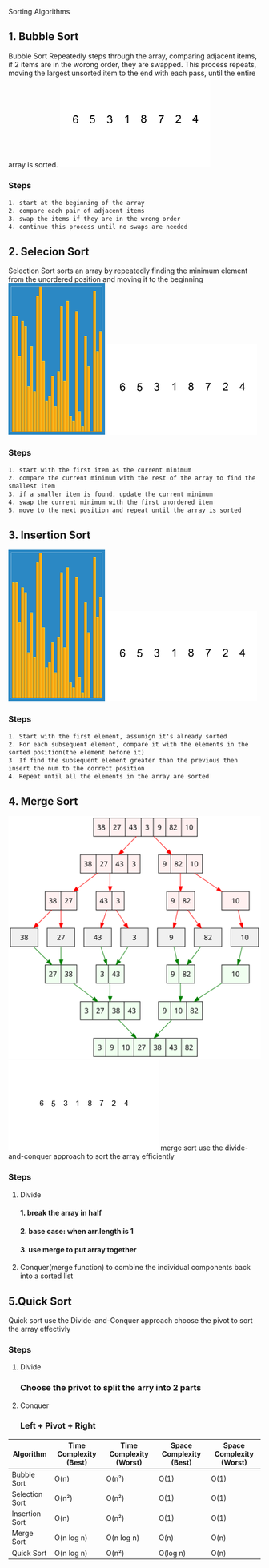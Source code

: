 Sorting Algorithms
## 1. Bubble Sort
Bubble Sort Repeatedly steps through the array, comparing adjacent items, if 2 items are in the worong order, they are swapped. This process repeats, moving the largest unsorted item to the end with each pass, until the entire array is sorted.
![Description of GIF](./image/bubbleSort.gif)
### Steps
    1. start at the beginning of the array
    2. compare each pair of adjacent items
    3. swap the items if they are in the wrong order
    4. continue this process until no swaps are needed

## 2. Selecion Sort
Selection Sort sorts an array by repeatedly finding the minimum element from the unordered position and moving it to the beginning
![alt text](./image/insertionSort.gif)
![alt text](./image/insertionSort2.gif)
### Steps
    1. start with the first item as the current minimum
    2. compare the current minimum with the rest of the array to find the smallest item
    3. if a smaller item is found, update the current minimum
    4. swap the current minimum with the first unordered item
    5. move to the next position and repeat until the array is sorted

## 3. Insertion Sort
![alt text](./image/insertionSort.gif)
![alt text](./image/insertionSort2.gif)
### Steps
    1. Start with the first element, assumign it's already sorted
    2. For each subsequent element, compare it with the elements in the sorted position(the element before it)
    3  If find the subsequent element greater than the previous then insert the num to the correct position
    4. Repeat until all the elements in the array are sorted

## 4. Merge Sort
![alt text](./image/mergeSort.svg)
![alt text](./image/mergeSort.gif)
merge sort use the divide-and-conquer approach to sort the array efficiently
### Steps
1. Divide
    #### 1. break the array in half
    #### 2. base case: when arr.length is 1
    #### 3. use merge to put array together
2. Conquer(merge function) to combine the individual components back into a  sorted list

## 5.Quick Sort
Quick sort use the Divide-and-Conquer approach choose the pivot to sort the array effectivly
### Steps
1. Divide
    ### Choose the privot to split the arry into 2 parts
2. Conquer
   ### Left + Pivot + Right

| Algorithm       | Time Complexity (Best) | Time Complexity (Worst) | Space Complexity (Best) | Space Complexity (Worst) |
|-----------------|------------------------|--------------------------|--------------------------|---------------------------|
| Bubble Sort     | O(n)                   | O(n²)                    | O(1)                     | O(1)                      |
| Selection Sort  | O(n²)                  | O(n²)                    | O(1)                     | O(1)                      |
| Insertion Sort  | O(n)                   | O(n²)                    | O(1)                     | O(1)                      |
| Merge Sort      | O(n log n)             | O(n log n)               | O(n)                     | O(n)                      |
| Quick Sort      | O(n log n)             | O(n²)                    | O(log n)                 | O(n)                      |

